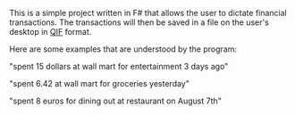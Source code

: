 This is a simple project written in F# that allows the user to dictate financial transactions. The transactions will then be saved in a file on the user's desktop in [QIF](https://en.wikipedia.org/wiki/Quicken_Interchange_Format) format.

Here are some examples that are understood by the program:

"spent 15 dollars at wall mart for entertainment 3 days ago"

"spent 6.42 at wall mart for groceries yesterday"

"spent 8 euros for dining out at restaurant on August 7th"
